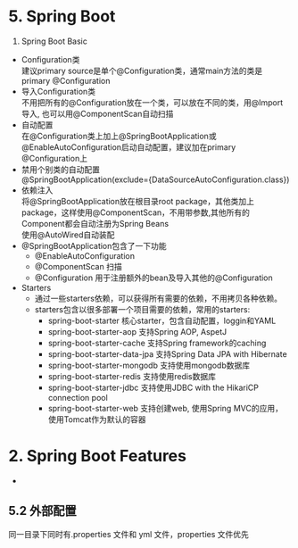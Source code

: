 # 5. Spring Boot
1. Spring Boot Basic
- Configuration类  
   建议primary source是单个@Configuration类，通常main方法的类是primary @Configuration
- 导入Configuration类  
   不用把所有的@Configuration放在一个类，可以放在不同的类，用@Import导入, 也可以用@ComponentScan自动扫描  
- 自动配置  
   在@Configuration类上加上@SpringBootApplication或@EnableAutoConfiguration启动自动配置，建议加在primary @Configuration上
- 禁用个别类的自动配置  
   @SpringBootApplication(exclude={DataSourceAutoConfiguration.class})  
- 依赖注入  
   将@SpringBootApplication放在根目录root package，其他类加上package，这样使用@ComponentScan，不用带参数,其他所有的Component都会自动注册为Spring Beans  
   使用@AutoWired自动装配
- @SpringBootApplication包含了一下功能
   - @EnableAutoConfiguration
   - @ComponentScan 扫描
   - @Configuration 用于注册额外的bean及导入其他的@Configuration
- Starters
   - 通过一些starters依赖，可以获得所有需要的依赖，不用拷贝各种依赖。
   - starters包含以很多部署一个项目需要的依赖，常用的starters:
      - spring-boot-starter 核心starter，包含自动配置，loggin和YAML
      - spring-boot-starter-aop 支持Spring AOP, AspetJ
      - spring-boot-starter-cache 支持Spring framework的caching
      - spring-boot-starter-data-jpa 支持Spring Data JPA with Hibernate
      - spring-boot-starter-mongodb 支持使用mongodb数据库
      - spring-boot-starter-redis 支持使用redis数据库
      - spring-boot-starter-jdbc 支持使用JDBC with the HikariCP connection pool
      - spring-boot-starter-web 支持创建web, 使用Spring MVC的应用，使用Tomcat作为默认的容器

# 2. Spring Boot Features
- 
## 5.2 外部配置

同一目录下同时有.properties 文件和 yml 文件，properties 文件优先
